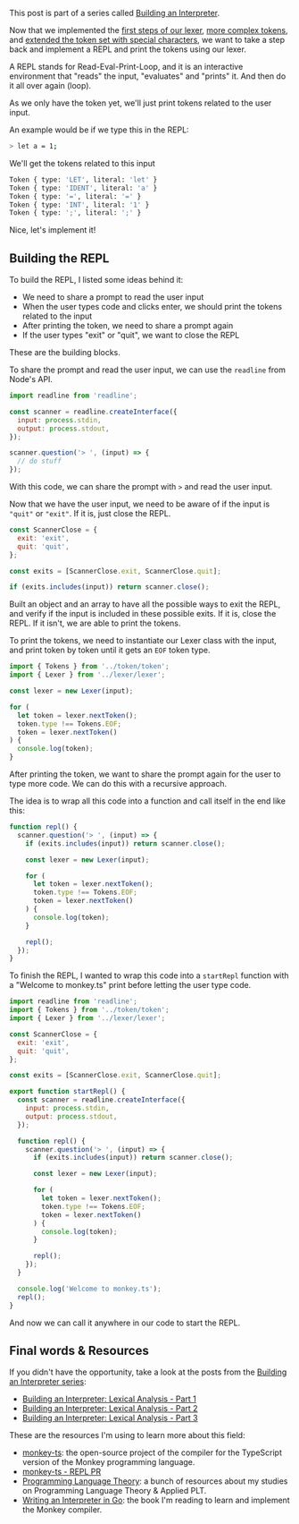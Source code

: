 This post is part of a series called [Building an Interpreter](https://www.iamtk.co/series/building-an-interpreter/).

Now that we implemented the [first steps of our lexer](https://www.iamtk.co/series/building-an-interpreter/building-an-interpreter-lexical-analysis-part-1.html), [more complex tokens](https://www.iamtk.co/series/building-an-interpreter/building-an-interpreter-lexical-analysis-part-2.html), and [extended the token set with special characters](https://www.iamtk.co/series/building-an-interpreter/building-an-interpreter-lexical-analysis-part-3.html), we want to take a step back and implement a REPL and print the tokens using our lexer.

A REPL stands for Read-Eval-Print-Loop, and it is an interactive environment that "reads" the input, "evaluates" and "prints" it. And then do it all over again (loop).

As we only have the token yet, we'll just print tokens related to the user input.

An example would be if we type this in the REPL:

```bash
> let a = 1;
```

We'll get the tokens related to this input

```bash
Token { type: 'LET', literal: 'let' }
Token { type: 'IDENT', literal: 'a' }
Token { type: '=', literal: '=' }
Token { type: 'INT', literal: '1' }
Token { type: ';', literal: ';' }
```

Nice, let's implement it!

## Building the REPL

To build the REPL, I listed some ideas behind it:

- We need to share a prompt to read the user input
- When the user types code and clicks enter, we should print the tokens related to the input
- After printing the token, we need to share a prompt again
- If the user types "exit" or "quit", we want to close the REPL

These are the building blocks.

To share the prompt and read the user input, we can use the `readline` from Node's API.

```jsx
import readline from 'readline';

const scanner = readline.createInterface({
  input: process.stdin,
  output: process.stdout,
});

scanner.question('> ', (input) => {
  // do stuff
});
```

With this code, we can share the prompt with `>` and read the user input.

Now that we have the user input, we need to be aware of if the input is `"quit"` or `"exit"`. If it is, just close the REPL.

```jsx
const ScannerClose = {
  exit: 'exit',
  quit: 'quit',
};

const exits = [ScannerClose.exit, ScannerClose.quit];

if (exits.includes(input)) return scanner.close();
```

Built an object and an array to have all the possible ways to exit the REPL, and verify if the input is included in these possible exits. If it is, close the REPL. If it isn't, we are able to print the tokens.

To print the tokens, we need to instantiate our Lexer class with the input, and print token by token until it gets an `EOF` token type.

```jsx
import { Tokens } from '../token/token';
import { Lexer } from '../lexer/lexer';

const lexer = new Lexer(input);

for (
  let token = lexer.nextToken();
  token.type !== Tokens.EOF;
  token = lexer.nextToken()
) {
  console.log(token);
}
```

After printing the token, we want to share the prompt again for the user to type more code. We can do this with a recursive approach.

The idea is to wrap all this code into a function and call itself in the end like this:

```jsx
function repl() {
  scanner.question('> ', (input) => {
    if (exits.includes(input)) return scanner.close();

    const lexer = new Lexer(input);

    for (
      let token = lexer.nextToken();
      token.type !== Tokens.EOF;
      token = lexer.nextToken()
    ) {
      console.log(token);
    }

    repl();
  });
}
```

To finish the REPL, I wanted to wrap this code into a `startRepl` function with a "Welcome to monkey.ts" print before letting the user type code.

```jsx
import readline from 'readline';
import { Tokens } from '../token/token';
import { Lexer } from '../lexer/lexer';

const ScannerClose = {
  exit: 'exit',
  quit: 'quit',
};

const exits = [ScannerClose.exit, ScannerClose.quit];

export function startRepl() {
  const scanner = readline.createInterface({
    input: process.stdin,
    output: process.stdout,
  });

  function repl() {
    scanner.question('> ', (input) => {
      if (exits.includes(input)) return scanner.close();

      const lexer = new Lexer(input);

      for (
        let token = lexer.nextToken();
        token.type !== Tokens.EOF;
        token = lexer.nextToken()
      ) {
        console.log(token);
      }

      repl();
    });
  }

  console.log('Welcome to monkey.ts');
  repl();
}
```

And now we can call it anywhere in our code to start the REPL.

## **Final words & Resources**

If you didn't have the opportunity, take a look at the posts from the [Building an Interpreter series](https://www.iamtk.co/series/building-an-interpreter/):

- [Building an Interpreter: Lexical Analysis - Part 1](https://www.iamtk.co/series/building-an-interpreter/building-an-interpreter-lexical-analysis-part-1.html)
- [Building an Interpreter: Lexical Analysis - Part 2](https://www.iamtk.co/series/building-an-interpreter/building-an-interpreter-lexical-analysis-part-2.html)
- [Building an Interpreter: Lexical Analysis - Part 3](https://www.iamtk.co/series/building-an-interpreter/building-an-interpreter-lexical-analysis-part-3.html)

These are the resources I'm using to learn more about this field:

- [monkey-ts](https://github.com/leandrotk/monkey-ts): the open-source project of the compiler for the TypeScript version of the Monkey programming language.
- [monkey-ts - REPL PR](https://github.com/leandrotk/monkey-ts/pull/4)
- [Programming Language Theory](https://github.com/leandrotk/programming-language-theory): a bunch of resources about my studies on Programming Language Theory & Applied PLT.
- [Writing an Interpreter in Go](https://www.goodreads.com/book/show/32681092-writing-an-interpreter-in-go): the book I'm reading to learn and implement the Monkey compiler.
